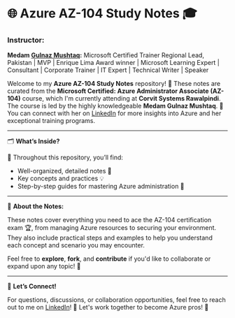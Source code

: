 # 🌐 **Azure AZ-104 Study Notes** 🎓


### Instructor: 
**Medam [Gulnaz Mushtaq](https://www.linkedin.com/in/gulnaz-mushtaq/):**
Microsoft Certified Trainer Regional Lead, Pakistan | MVP | Enrique Lima Award winner | Microsoft Learning Expert | Consultant | Corporate Trainer | IT Expert | Technical Writer | Speaker


Welcome to my **Azure AZ-104 Study Notes** repository! 🚀 These notes are curated from the **Microsoft Certified: Azure Administrator Associate (AZ-104)** course, which I'm currently attending at **Corvit Systems Rawalpindi**. The course is led by the highly knowledgeable **Medam Gulnaz Mushtaq**. 💼 You can connect with her on [LinkedIn](https://www.linkedin.com/in/gulnaz-mushtaq/) for more insights into Azure and her exceptional training programs.

---

🗂️ **What’s Inside?**

📘 Throughout this repository, you’ll find:
- Well-organized, detailed notes 📝 
- Key concepts and practices 💡
- Step-by-step guides for mastering Azure administration 🔧

---

📝 **About the Notes:**

These notes cover everything you need to ace the AZ-104 certification exam 🏆, from managing Azure resources to securing your environment. They also include practical steps and examples to help you understand each concept and scenario you may encounter.

Feel free to **explore**, **fork**, and **contribute** if you'd like to collaborate or expand upon any topic! 🤝

---

💬 **Let’s Connect!**

For questions, discussions, or collaboration opportunities, feel free to reach out to me on [LinkedIn](https://www.linkedin.com/in/jahangir-45886428a/)! 💼 Let's work together to become Azure pros! 🌟
